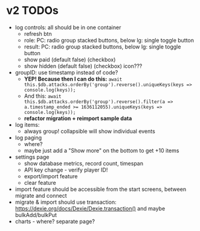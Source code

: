 # v2 TODOs

- log controls: all should be in one container
	- refresh btn
	- role: PC: radio group stacked buttons, below lg: single toggle button
	- result: PC: radio group stacked buttons, below lg: single toggle button
	- show paid (default false) (checkbox)
	- show hidden (default false) (checkbox) icon???
- groupID: use timestamp instead of code?
	- **YEP! Because then I can do this:** `await this.$db.attacks.orderBy('group').reverse().uniqueKeys(keys => console.log(keys));`
	- And this: `await this.$db.attacks.orderBy('group').reverse().filter(a => a.timestamp_ended >= 1636112055).uniqueKeys(keys => console.log(keys));`
	- **refactor migration + reimport sample data**
- log items:
	- always group! collapsible will show individual events
- log paging
	- where?
	- maybe just add a "Show more" on the bottom to get +10 items
- settings page
	- show database metrics, record count, timespan
	- API key change - verify player ID!
	- export/import feature
	- clear feature
- import feature should be accessible from the start screens, between migrate and connect
- migrate & import should use transaction: https://dexie.org/docs/Dexie/Dexie.transaction() and maybe bulkAdd/bulkPut
- charts - where? separate page?
